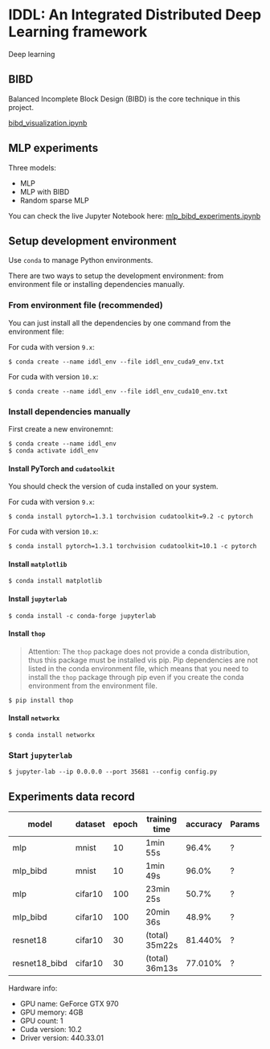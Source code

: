 # IDDL: An Integrated Distributed Deep Learning framework

Deep learning

## BIBD

Balanced Incomplete Block Design (BIBD) is the core technique in this project.

[bibd_visualization.ipynb](https://nbviewer.jupyter.org/github/DerekDick/iid2019-final-project/blob/master/bibd/bibd_visualization.ipynb)

## MLP experiments

Three models:
- MLP
- MLP with BIBD
- Random sparse MLP

You can check the live Jupyter Notebook here: [mlp_bibd_experiments.ipynb](https://nbviewer.jupyter.org/github/DerekDick/iid2019-final-project/blob/master/mlp/mlp_bibd_experiments.ipynb)

## Setup development environment

Use `conda` to manage Python environments.

There are two ways to setup the development environment: from environment file or installing dependencies manually.

### From environment file (recommended)

You can just install all the dependencies by one command from the environment file:

For cuda with version `9.x`:
```shell
$ conda create --name iddl_env --file iddl_env_cuda9_env.txt
```

For cuda with version `10.x`:
```shell
$ conda create --name iddl_env --file iddl_env_cuda10_env.txt
```

### Install dependencies manually

First create a new environemnt:

```shell
$ conda create --name iddl_env
$ conda activate iddl_env
```

#### Install PyTorch and `cudatoolkit`

You should check the version of cuda installed on your system.

For cuda with version `9.x`:

```shell
$ conda install pytorch=1.3.1 torchvision cudatoolkit=9.2 -c pytorch
```

For cuda with version `10.x`:

```shell
$ conda install pytorch=1.3.1 torchvision cudatoolkit=10.1 -c pytorch
```

#### Install `matplotlib`

```shell
$ conda install matplotlib
```

#### Install `jupyterlab`

```shell
$ conda install -c conda-forge jupyterlab
```

#### Install `thop`

> Attention: The `thop` package does not provide a conda distribution, thus this package must be installed vis pip. Pip dependencies are not listed in the conda environment file, which means that you need to install the `thop` package through pip even if you create the conda environment from the environment file.

```shell
$ pip install thop
```

#### Install `networkx`

```shell
$ conda install networkx
```

### Start `jupyterlab`

```shell
$ jupyter-lab --ip 0.0.0.0 --port 35681 --config config.py
```

## Experiments data record

| model | dataset | epoch | training time | accuracy | Params | FLOPs |
|---|---|---|---|---|---|---|
| mlp | mnist | 10 | 1min 55s | 96.4% | ? | 0.08M |
| mlp_bibd | mnist | 10 | 1min 49s | 96.0% | ? | 0.08M |
| mlp | cifar10 | 100 | 23min 25s | 50.7% | ? | 0.31M |
| mlp_bibd | cifar10 | 100 | 20min 36s | 48.9% | ? | 0.30M |
| resnet18 | cifar10 | 30 | (total) 35m22s | 81.440% | ? | 557.89M |
| resnet18_bibd | cifar10 | 30 | (total) 36m13s | 77.010% | ? |

Hardware info:
- GPU name: GeForce GTX 970
- GPU memory: 4GB
- GPU count: 1
- Cuda version: 10.2
- Driver version: 440.33.01
